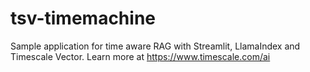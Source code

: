 # tsv-timemachine
Sample application for time aware RAG with Streamlit, LlamaIndex and Timescale Vector. Learn more at https://www.timescale.com/ai
